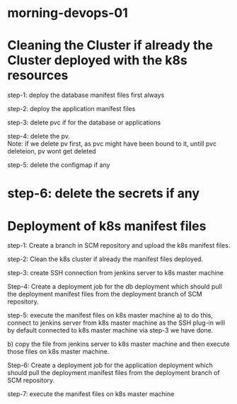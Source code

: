 # morning-devops-01
Cleaning the Cluster if already the Cluster deployed with the k8s resources
============================================================================
step-1: deploy the database manifest files first always                                                                                                                                    

step-2: deploy the application manifest files                                                                                                                               

step-3: delete pvc if for the database or applications

step-4: delete the pv.                
Note: if we delete pv first, as pvc might have been bound to it, untill pvc deleteion, pv wont get deleted

step-5: delete the configmap if any

step-6: delete the secrets if any
=============================================================================
Deployment of k8s manifest files
=============================================================================
step-1: Create a branch in SCM repository and upload the k8s manifest files.

step-2: Clean the k8s cluster if already the manifest files deployed.

step-3: create SSH connection from jenkins server to k8s master machine

Step-4: Create a deployment job for the db deployment which should pull the 
deployment manifest files from the deployment branch of SCM repository.

step-5: execute the manifest files on k8s master machine
a) to do this, connect to jenkins server from k8s master machine as the SSH plug-in will
by default connected to k8s master machine via step-3 we have done.

b) copy the file from jenkins server to k8s master machine and then execute 
those files on k8s master machine.

Step-6: Create a deployment job for the application deployment which should pull the deployment manifest files from the
deployment branch of SCM repository.

step-7: execute the manifest files on k8s master machine

